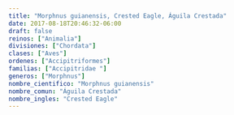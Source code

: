 ```yaml
---
title: "Morphnus guianensis, Crested Eagle, Águila Crestada"
date: 2017-08-18T20:46:32-06:00
draft: false
reinos: ["Animalia"]
divisiones: ["Chordata"]
clases: ["Aves"]
ordenes: ["Accipitriformes"]
familias: ["Accipitridae "]
generos: ["Morphnus"]
nombre_cientifico: "Morphnus guianensis"
nombre_comun: "Águila Crestada"
nombre_ingles: "Crested Eagle"
---
```

